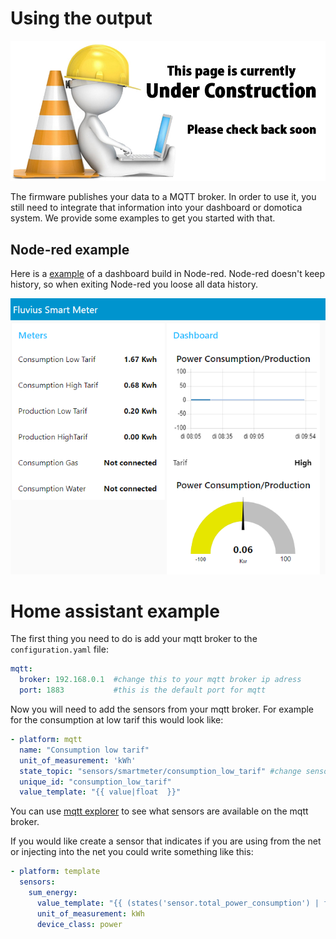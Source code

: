 # Using the output

![UNDER CONSTRUCTION](./images/underconstruction.jpg)

The firmware publishes your data to a MQTT broker. In order to use it, you still need to integrate that information into your dashboard or domotica system.
We provide some examples to get you started with that.

## Node-red example

Here is a [example](/files/example.json) of a dashboard build in Node-red.
Node-red doesn't keep history, so when exiting Node-red you loose all data history.

![Image](./images/afbeelding1.png)

# Home assistant example

The first thing you need to do is add your mqtt broker to the `configuration.yaml` file:

```yaml
mqtt:
  broker: 192.168.0.1  #change this to your mqtt broker ip adress
  port: 1883           #this is the default port for mqtt
```
Now you will need to add the sensors from your mqtt broker.
For example for the consumption at low tarif this would look like:
```yaml
- platform: mqtt
  name: "Consumption low tarif"
  unit_of_measurement: 'kWh'
  state_topic: "sensors/smartmeter/consumption_low_tarif" #change sensors/smartmeter to your basetopic
  unique_id: "consumption_low_tarif"
  value_template: "{{ value|float  }}"
```

You can use [mqtt explorer](http://mqtt-explorer.com/) to see what sensors are available on the mqtt broker.

If you would like create a sensor that indicates if you are using from the net or injecting into the net you could write something like this:

```yaml
- platform: template
  sensors:
    sum_energy:
      value_template: "{{ (states('sensor.total_power_consumption') | float) - (states('sensor.total_power_production') | float) }}"
      unit_of_measurement: kWh
      device_class: power
```

<!-- TODO - Place here the example for Home assistant. -->


